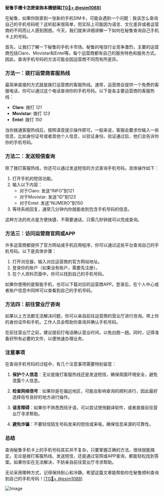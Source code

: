 **秘鲁手機卡怎麽查詢本機號碼[[TG💪+ @esim1088](https://t.me/s/esim1088)]**

在秘鲁，如果你刚拿到一张新的手机SIM卡，可能会遇到一个问题：我该怎么查询自己的手机号码呢？这听起来很简单，但实际上可能因为语言、文化差异或者运营商的不同而让人感到困惑。今天，我们就来详细讲解一下如何在秘鲁查询自己手机卡上的号码。

首先，让我们了解一下秘鲁的手机卡市场。秘鲁的电信行业竞争激烈，主要的运营商包括Claro、Movistar和Entel等。每个运营商都有自己的服务特色和服务方式。因此，查询手机号码的方法可能会因运营商不同而有所差异。

### 方法一：拨打运营商客服热线

最简单直接的方式就是拨打运营商的客服热线。通常，运营商会提供一个免费的客服电话，你可以通过这个电话查询你的手机号码。以下是各主要运营商的客服热线：

- **Claro**: 拨打 *121*
- **Movistar**: 拨打 *123*
- **Entel**: 拨打 *150*

当你拨通客服热线后，按照语音提示操作即可。一般来说，客服会要求你输入一些信息，比如身份证号或者其他个人信息，以验证身份。验证通过后，他们会告诉你你的手机号码。

### 方法二：发送短信查询

除了拨打客服热线，你还可以通过发送短信的方式查询手机号码。具体操作如下：

1. 打开手机的短信功能。
2. 输入以下内容：
   - 对于Claro: 发送“INFO”到121
   - 对于Movistar: 发送“ID”到123
   - 对于Entel: 发送“NUMERO”到150
3. 等待系统回复，通常几分钟内你就能收到包含手机号码的信息。

这种方法的优点是方便快捷，不需要通话，只需几秒钟就可以完成查询。

### 方法三：访问运营商官网或APP

许多运营商都提供了官方网站或手机应用程序，你可以通过这些平台查询自己的手机号码。以下是具体步骤：

1. 打开浏览器，输入对应运营商的官方网站地址。
2. 登录你的账户（如果没有账户，需要先注册）。
3. 在个人资料页面中，你可以找到自己的手机号码。

如果你使用的是智能手机，也可以下载对应的运营商APP。登录后，在个人中心或者账户信息中同样可以查看到自己的手机号码。

### 方法四：前往营业厅咨询

如果以上方法都无法解决问题，你可以亲自前往运营商的营业厅进行咨询。带上你的身份证件和手机，工作人员会帮助你查询并确认手机号码。

在前往营业厅之前，建议提前打电话确认营业时间，以免白跑一趟。同时，记得准备好所有必要的文件，以便快速办理业务。

### 注意事项

在查询手机号码的过程中，有几个注意事项需要特别留意：

1. **保护个人信息**：无论是拨打客服热线还是发送短信，确保周围环境安全，避免泄露个人信息。
   
2. **检查网络信号**：如果你是在偏远地区，可能会影响查询的顺利进行，因此最好选择信号良好的地方进行操作。

3. **语言障碍**：如果你不熟悉西班牙语，可以尝试使用翻译软件，或者直接前往营业厅寻求帮助。

4. **避免诈骗**：不要轻信陌生号码发来的短信或来电，确保信息来源的可靠性。

### 总结

查询秘鲁手机卡上的手机号码其实并不复杂，只要掌握正确的方法，很快就能搞定。无论是拨打客服热线、发送短信，还是通过官网或APP查询，都能轻松找到答案。如果你实在无法解决，不妨亲自前往营业厅寻求帮助。

无论采用哪种方式，记得保持耐心和冷静。希望这篇文章能帮助你在秘鲁顺利查询到自己的手机号码！[[TG💪+ @esim1088](https://t.me/s/esim1088)]

![Image](https://i.postimg.cc/4NQfJmqS/Snipaste-2025-05-13-00-14-12.png)